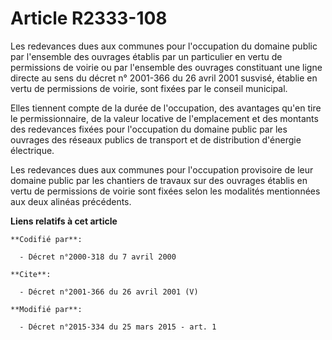 # Article R2333-108

Les redevances dues aux communes pour l'occupation du domaine public par l'ensemble des ouvrages établis par un particulier
en vertu de permissions de voirie ou par l'ensemble des ouvrages constituant une ligne directe au sens du décret n° 2001-366
du 26 avril 2001 susvisé, établie en vertu de permissions de voirie, sont fixées par le conseil municipal. 

Elles tiennent compte de la durée de l'occupation, des avantages qu'en tire le permissionnaire, de la valeur locative de
l'emplacement et des montants des redevances fixées pour l'occupation du domaine public par les ouvrages des réseaux publics
de transport et de distribution d'énergie électrique. 

Les redevances dues aux communes pour l'occupation provisoire de leur domaine public par les chantiers de travaux sur des
ouvrages établis en vertu de permissions de voirie sont fixées selon les modalités mentionnées aux deux alinéas précédents.

**Liens relatifs à cet article**

	**Codifié par**:

	  - Décret n°2000-318 du 7 avril 2000

	**Cite**:

	  - Décret n°2001-366 du 26 avril 2001 (V)

	**Modifié par**:

	  - Décret n°2015-334 du 25 mars 2015 - art. 1
